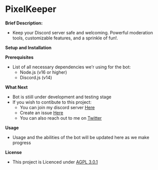 # **PixelKeeper**

**Brief Description:**
* Keep your Discord server safe and welcoming. Powerful moderation tools, customizable features, and a sprinkle of fun!. 

**Setup and Installation**

**Prerequisites**
* List of all necessary dependencies we'r using for the bot:
    * Node.js (v16 or higher)
    * Discord.js (v14)

**What Next**
* Bot is stiill under development and testing stage
* If you wish to contibute to this project:
    * You can join my discord server [Here](<https://discord.gg/Tr3cNVe7PE>)
    * Create an issue [Here](<https://github.com/SolomonChidera/PixelKeeper/issues>)
    * You can also reach out to me on [Twitter](<https://twitter.com/solomonchidera_>)

**Usage**
* Usage and the abilities of the bot will be updated here as we make progress

**License**
* This project is Licenced under [AGPL 3.0.1](https://github.com/SolomonChidera/PixelKeeper?tab=AGPL-3.0-1-ov-file#readme)
